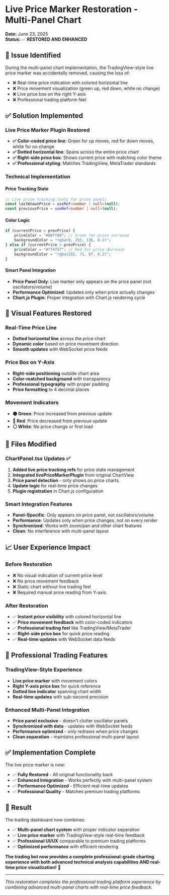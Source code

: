 # Live Price Marker Restoration - Multi-Panel Chart

**Date:** June 23, 2025  
**Status:** ✅ **RESTORED AND ENHANCED**

## 🎯 **Issue Identified**

During the multi-panel chart implementation, the TradingView-style live price marker was accidentally removed, causing the loss of:
- ❌ Real-time price indication with colored horizontal line
- ❌ Price movement visualization (green up, red down, white no change)  
- ❌ Live price box on the right Y-axis
- ❌ Professional trading platform feel

## ✅ **Solution Implemented**

### **Live Price Marker Plugin Restored**
- **✅ Color-coded price line**: Green for up moves, red for down moves, white for no change
- **✅ Dotted horizontal line**: Spans across the entire price chart
- **✅ Right-side price box**: Shows current price with matching color theme
- **✅ Professional styling**: Matches TradingView, MetaTrader standards

### **Technical Implementation**

#### **Price Tracking State**
```typescript
// Live price tracking (only for price panel)
const lastKnownPrice = useRef<number | null>(null);
const previousPrice = useRef<number | null>(null);
```

#### **Color Logic**
```typescript
if (currentPrice > prevPrice) {
    priceColor = "#00ff88"; // Green for price increase
    backgroundColor = "rgba(0, 255, 136, 0.2)";
} else if (currentPrice < prevPrice) {
    priceColor = "#ff4757"; // Red for price decrease  
    backgroundColor = "rgba(255, 71, 87, 0.2)";
}
```

#### **Smart Panel Integration**
- **Price Panel Only**: Live marker only appears on the price panel (not oscillators/volume)
- **Performance Optimized**: Updates only when price actually changes
- **Chart.js Plugin**: Proper integration with Chart.js rendering cycle

## 🎨 **Visual Features Restored**

### **Real-Time Price Line**
- **Dotted horizontal line** across the price chart
- **Dynamic color** based on price movement direction
- **Smooth updates** with WebSocket price feeds

### **Price Box on Y-Axis**
- **Right-side positioning** outside chart area
- **Color-matched background** with transparency
- **Professional typography** with proper padding
- **Price formatting** to 4 decimal places

### **Movement Indicators**
- **🟢 Green**: Price increased from previous update
- **🔴 Red**: Price decreased from previous update  
- **⚪ White**: No price change or first load

## 🔧 **Files Modified**

### **ChartPanel.tsx Updates** ✅
1. **Added live price tracking refs** for price state management
2. **Integrated livePriceMarkerPlugin** from original ChartView
3. **Price panel detection** - only shows on price charts
4. **Update logic** for real-time price changes
5. **Plugin registration** in Chart.js configuration

### **Smart Integration Features**
- **Panel-Specific**: Only appears on price panel, not oscillators/volume
- **Performance**: Updates only when price changes, not on every render
- **Synchronized**: Works with zoom/pan and other chart features
- **Clean**: No interference with multi-panel layout

## 📈 **User Experience Impact**

### **Before Restoration**
- ❌ No visual indication of current price level
- ❌ No price movement feedback  
- ❌ Static chart without live trading feel
- ❌ Required manual price reading from Y-axis

### **After Restoration**
- ✅ **Instant price visibility** with colored horizontal line
- ✅ **Price movement feedback** with color-coded indicators
- ✅ **Professional trading feel** like TradingView/MetaTrader
- ✅ **Right-side price box** for quick price reading
- ✅ **Real-time updates** with WebSocket data feeds

## 🚀 **Professional Trading Features**

### **TradingView-Style Experience**
- **Live price marker** with movement colors
- **Right Y-axis price box** for quick reference
- **Dotted line indicator** spanning chart width
- **Real-time updates** with sub-second precision

### **Enhanced Multi-Panel Integration**
- **Price panel exclusive** - doesn't clutter oscillator panels
- **Synchronized with data** - updates with WebSocket feeds
- **Performance optimized** - only redraws when price changes
- **Clean separation** - maintains professional multi-panel layout

## ✅ **Implementation Complete**

The live price marker is now:
- ✅ **Fully Restored** - All original functionality back
- ✅ **Enhanced Integration** - Works perfectly with multi-panel system
- ✅ **Performance Optimized** - Efficient real-time updates
- ✅ **Professional Quality** - Matches premium trading platforms

## 🎉 **Result**

The trading dashboard now combines:
- ✅ **Multi-panel chart system** with proper indicator separation
- ✅ **Live price marker** with TradingView-style real-time feedback
- ✅ **Professional UI/UX** comparable to premium trading platforms
- ✅ **Optimized performance** with efficient rendering

**The trading bot now provides a complete professional-grade charting experience with both advanced technical analysis capabilities AND real-time price visualization!** 🎯

---

*This restoration completes the professional trading platform experience by combining advanced multi-panel charts with real-time price feedback.*
